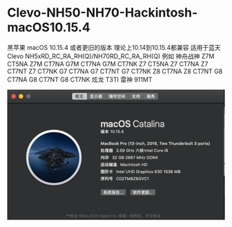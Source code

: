 # Clevo-NH50-NH70-Hackintosh-macOS10.15.4

黑苹果 macOS 10.15.4 或者更旧的版本 理论上10.14到10.15.4都兼容 
适用于蓝天Clevo NH5xRD_RC_RA_RH(Q)/NH70RD_RC_RA_RH(Q) 例如 神舟战神 Z7M CT5NA Z7M CT7NA G7M CT7NA G7M CT7NK Z7 CT5NA Z7 CT7NA Z7 CT7NT Z7 CT7NK G7 CT7NA G7 CT7NT G7 CT7NK Z8 CT7NA Z8 CT7NT G8 CT7NA G8 CT7NT G8 CT7NK 炫龙 T3TI 雷神 911MT

![image](https://raw.githubusercontent.com/a328661276/Clevo-NH50-NH70-Hackintosh-macOS10.15.4/master/Image/%E6%88%AA%E5%B1%8F2020-03-26%20%E4%B8%8B%E5%8D%887.31.55.png)
